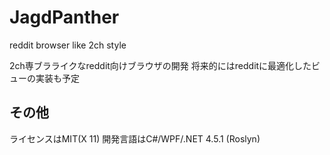 # JagdPanther
reddit browser like 2ch style

2ch専ブラライクなreddit向けブラウザの開発
将来的にはredditに最適化したビューの実装も予定

## その他
ライセンスはMIT(X 11)
開発言語はC#/WPF/.NET 4.5.1 (Roslyn)
